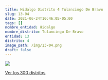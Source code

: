 ```yaml
---
title: Hidalgo Distrito 4 Tulancingo De Bravo
slug: 13-04
date: 2021-06-24T10:46:05-05:00
tags: []
nombre_entidad: Hidalgo
nombre_distrito: Tulancingo De Bravo
entidad: 13
distrito: 4
image_path: /img/13-04.png
draft: false
---
```


![](/img/13-04.png)

[Ver los 300 distritos](/docs/elecciones-2021)
